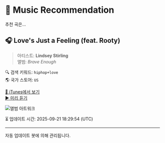 
# 🎵 Music Recommendation

추천 곡은...

## 🎧 Love's Just a Feeling (feat. Rooty)  
> 아티스트: **Lindsey Stirling**  
> 앨범: _Brave Enough_  

🔍 검색 키워드: `hiphop+love`  
🌎 국가 스토어: `US`

[🔗 iTunes에서 보기](https://music.apple.com/us/album/loves-just-a-feeling-feat-rooty/1127535876?i=1127536583&uo=4)  
[▶️ 미리 듣기](https://audio-ssl.itunes.apple.com/itunes-assets/AudioPreview221/v4/30/a7/d5/30a7d548-bb0a-77be-eec9-9190d506b494/mzaf_9439252024021988730.plus.aac.p.m4a)

![앨범 아트워크](https://is1-ssl.mzstatic.com/image/thumb/Music221/v4/38/03/62/38036279-b7c8-81ce-4e01-a39b155c2263/762184742625_cover.jpg/100x100bb.jpg)

⏳ 업데이트 시간: 2025-09-21 18:29:54 (UTC)

---
자동 업데이트 봇에 의해 관리됩니다.
